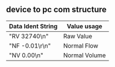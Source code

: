 
## device to pc com structure

| Data Ident String | Value usage   |
| ----------------- | ------------- |
| "RV 32740\n"      | Raw Value     |
| "NF -0.01\r\n"    | Normal Flow   |
| "NV 0.00\n"       | Normal Volume |